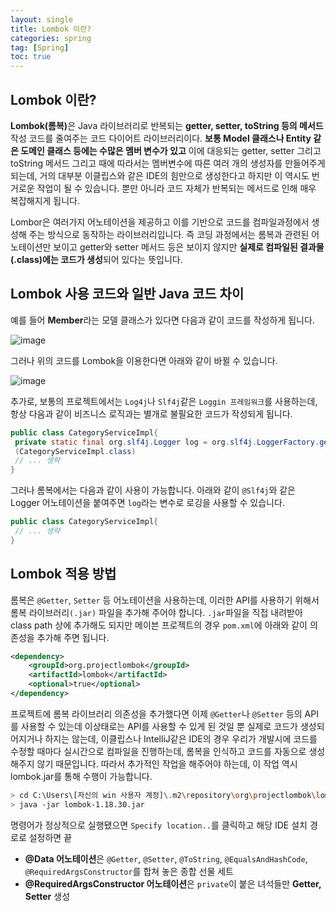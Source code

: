```yaml
---
layout: single
title: Lombok 이란?
categories: spring
tag: [Spring]
toc: true
---
```


## Lombok 이란?

<b>Lombok(롬복)</b>은 Java 라이브러리로 반복되는 <b>getter, setter, toString 등의 메서드</b> 작성 코드를 줄여주는 코드 다이어트 라이브러리이다. <b>보통 Model 클래스나 Entity 같은 도메인 클래스 등에는 수많은 멤버 변수가 있고</b> 이에 대응되는 getter, setter 그리고 toString 메서드 그리고 때에 따라서는 멤버변수에 따른 여러 개의 생성자를 만들어주게 되는데, 거의 대부분 이클립스와 같은 IDE의 힘만으로 생성한다고 하지만 이 역시도 번거로운 작업이 될 수 있습니다. 뿐만 아니라 코드 자체가 반복되는 메서드로 인해 매우 복잡해지게 됩니다.

Lombor은 여러가지 어노테이션을 제공하고 이를 기반으로 코드를 컴파일과정에서 생성해 주는 방식으로 동작하는 라이브러리입니다. 즉 코딩 과정에서는 롬복과 관련된 어노테이션만 보이고 getter와 setter 메서드 등은 보이지 않지만 <b>실제로 컴파일된 결과물(.class)에는 코드가 생성</b>되어 있다는 뜻입니다.

## Lombok 사용 코드와 일반 Java 코드 차이

예를 들어 <b>Member</b>라는 모델 클래스가 있다면 다음과 같이 코드를 작성하게 됩니다.

![image](https://github.com/kimjaebeom98/Algorithms/assets/87630540/c2a1ebe1-92a8-4958-89fc-da962826f808)

그러나 위의 코드를 Lombok을 이용한다면 아래와 같이 바뀔 수 있습니다.

![image](https://github.com/kimjaebeom98/Algorithms/assets/87630540/4833bd6c-a384-40be-82a4-5952b4f1adc5)

추가로, 보통의 프로젝트에서는 `Log4j`나 `Slf4j`같은 `Loggin 프레임워크`를 사용하는데, 항상 다음과 같이 비즈니스 로직과는 별개로 불필요한 코드가 작성되게 됩니다.

```java
public class CategoryServiceImpl{
 private static final org.slf4j.Logger log = org.slf4j.LoggerFactory.getLogger
 (CategoryServiceImpl.class)
 // ... 생략
}
```

그러나 롬복에서는 다음과 같이 사용이 가능합니다. 아래와 같이 `@Slf4j`와 같은 Logger 어노테이션을 붙여주면 `log`라는 변수로 로깅을 사용할 수 있습니다.

```java
public class CategoryServiceImpl{
 // ... 생략
}
```

## Lombok 적용 방법

롬복은 `@Getter`, `Setter` 등 어노테이션을 사용하는데, 이러한 API를 사용하기 위해서 롬복 라이브러리`(.jar)` 파일을 추가해 주어야 합니다. `.jar`파일을 직접 내려받아 class path 상에 추가해도 되지만 메이븐 프로젝트의 경우 `pom.xml`에 아래와 같이 의존성을 추가해 주면 됩니다.

```xml
<dependency>
	<groupId>org.projectlombok</groupId>
	<artifactId>lombok</artifactId>
	<optional>true</optional>
</dependency>
```

프로젝트에 롬복 라이브러리 의존성을 추가했다면 이제 `@Getter`나 `@Setter` 등의 API를 사용할 수 있는데 이상태로는 API를 사용할 수 있게 된 것일 뿐 실제로 코드가 생성되어지거나 하지는 않는데, 이클립스나 IntelliJ같은 IDE의 경우 우리가 개발시에 코드를 수정할 때마다 실시간으로 컴파일을 진행하는데, 롬복을 인식하고 코드를 자동으로 생성해주지 않기 때문입니다.
따라서 추가적인 작업을 해주어야 하는데, 이 작업 역시 lombok.jar를 통해 수행이 가능합니다.

```bash
> cd C:\Users\[자신의 win 사용자 계정]\.m2\repository\org\projectlombok\lombok\1.18.30
> java -jar lombok-1.18.30.jar
```

명령어가 정상적으로 실행됐으면 `Specify location..`를 클릭하고 해당 IDE 설치 경로로 설정하면 끝

- **@Data 어노테이션**은 `@Getter`, `@Setter`, `@ToString`, `@EqualsAndHashCode`, `@RequiredArgsConstructor`를 합쳐 놓은 종합 선물 세트
- **@RequiredArgsConstructor 어노테이션**은 `private`이 붙은 녀석들만 **Getter, Setter** 생성
